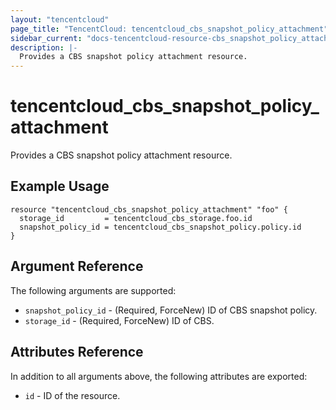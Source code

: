```yaml
---
layout: "tencentcloud"
page_title: "TencentCloud: tencentcloud_cbs_snapshot_policy_attachment"
sidebar_current: "docs-tencentcloud-resource-cbs_snapshot_policy_attachment"
description: |-
  Provides a CBS snapshot policy attachment resource.
---
```


# tencentcloud_cbs_snapshot_policy_attachment

Provides a CBS snapshot policy attachment resource.

## Example Usage

```hcl
resource "tencentcloud_cbs_snapshot_policy_attachment" "foo" {
  storage_id         = tencentcloud_cbs_storage.foo.id
  snapshot_policy_id = tencentcloud_cbs_snapshot_policy.policy.id
}
```

## Argument Reference

The following arguments are supported:

* `snapshot_policy_id` - (Required, ForceNew) ID of CBS snapshot policy.
* `storage_id` - (Required, ForceNew) ID of CBS.

## Attributes Reference

In addition to all arguments above, the following attributes are exported:

* `id` - ID of the resource.



